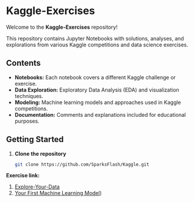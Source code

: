 # Kaggle-Exercises

Welcome to the **Kaggle-Exercises** repository!

This repository contains Jupyter Notebooks with solutions, analyses, and explorations from various Kaggle competitions and data science exercises.

## Contents

- **Notebooks:** Each notebook covers a different Kaggle challenge or exercise.
- **Data Exploration:** Exploratory Data Analysis (EDA) and visualization techniques.
- **Modeling:** Machine learning models and approaches used in Kaggle competitions.
- **Documentation:** Comments and explanations included for educational purposes.

## Getting Started

1. **Clone the repository**
   ```bash
   git clone https://github.com/SparksFlash/Kaggle.git

**Exercise link:**  
1. [Explore-Your-Data](https://github.com/SparksFlash/Kaggle/blob/main/exercise-explore-your-data.ipynb)
2. [Your First Machine Learning Model](https://github.com/SparksFlash/Kaggle/blob/main/exercise-your-first-machine-learning-model.ipynb))
